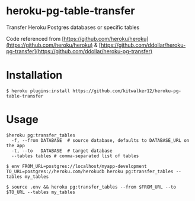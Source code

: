 heroku-pg-table-transfer
========================

Transfer Heroku Postgres databases or specific tables

Code referenced from [https://github.com/heroku/heroku](https://github.com/heroku/heroku) & [https://github.com/ddollar/heroku-pg-transfer](https://github.com/ddollar/heroku-pg-transfer)

# Installation

```
$ heroku plugins:install https://github.com/kitwalker12/heroku-pg-table-transfer
```

# Usage

```
$heroku pg:transfer_tables
  -f, --from DATABASE  # source database, defaults to DATABASE_URL on the app
  -t, --to   DATABASE  # target database
  --tables tables # comma-separated list of tables

$ env FROM_URL=postgres://localhost/myapp-development TO_URL=postgres://heroku.com/herokudb heroku pg:transfer_tables --tables my_tables

$ source .env && heroku pg:transfer_tables --from $FROM_URL --to $TO_URL --tables my_tables
```
